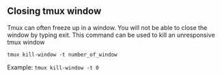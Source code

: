 ## Closing tmux window

Tmux can often freeze up in a window. You will not be able to close the window by typing exit. This command can be used to kill an unresponsive tmux window

`tmux kill-window -t number_of_window`

Example: `tmux kill-window -t 0`
